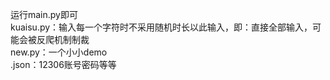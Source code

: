 运行main.py即可      
kuaisu.py：输入每一个字符时不采用随机时长以此输入，即：直接全部输入，可能会被反爬机制制裁      
new.py：一个小小demo     
.json：12306账号密码等等    
